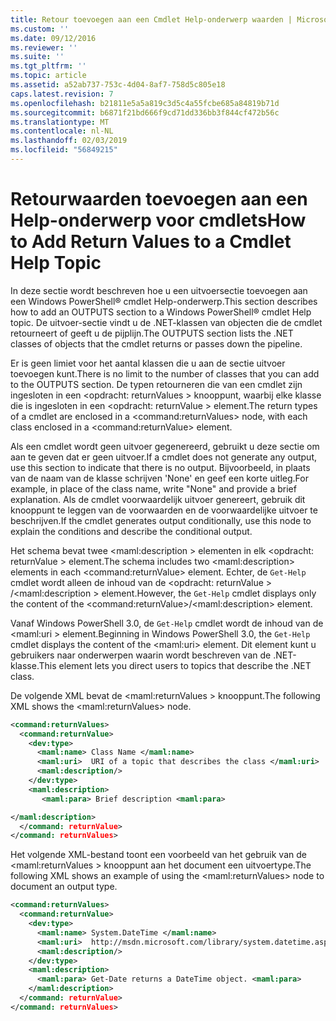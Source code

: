 ```yaml
---
title: Retour toevoegen aan een Cmdlet Help-onderwerp waarden | Microsoft Docs
ms.custom: ''
ms.date: 09/12/2016
ms.reviewer: ''
ms.suite: ''
ms.tgt_pltfrm: ''
ms.topic: article
ms.assetid: a52ab737-753c-4d04-8af7-758d5c805e18
caps.latest.revision: 7
ms.openlocfilehash: b21811e5a5a819c3d5c4a55fcbe685a84819b71d
ms.sourcegitcommit: b6871f21bd666f9cd71dd336bb3f844cf472b56c
ms.translationtype: MT
ms.contentlocale: nl-NL
ms.lasthandoff: 02/03/2019
ms.locfileid: "56849215"
---
```

# <a name="how-to-add-return-values-to-a-cmdlet-help-topic"></a><span data-ttu-id="c9607-102">Retourwaarden toevoegen aan een Help-onderwerp voor cmdlets</span><span class="sxs-lookup"><span data-stu-id="c9607-102">How to Add Return Values to a Cmdlet Help Topic</span></span>

<span data-ttu-id="c9607-103">In deze sectie wordt beschreven hoe u een uitvoersectie toevoegen aan een Windows PowerShell® cmdlet Help-onderwerp.</span><span class="sxs-lookup"><span data-stu-id="c9607-103">This section describes how to add an OUTPUTS section to a Windows PowerShell® cmdlet Help topic.</span></span> <span data-ttu-id="c9607-104">De uitvoer-sectie vindt u de .NET-klassen van objecten die de cmdlet retourneert of geeft u de pijplijn.</span><span class="sxs-lookup"><span data-stu-id="c9607-104">The OUTPUTS section lists the .NET classes of objects that the cmdlet returns or passes down the pipeline.</span></span>

<span data-ttu-id="c9607-105">Er is geen limiet voor het aantal klassen die u aan de sectie uitvoer toevoegen kunt.</span><span class="sxs-lookup"><span data-stu-id="c9607-105">There is no limit to the number of classes that you can add to the OUTPUTS section.</span></span> <span data-ttu-id="c9607-106">De typen retourneren die van een cmdlet zijn ingesloten in een \<opdracht: returnValues > knooppunt, waarbij elke klasse die is ingesloten in een \<opdracht: returnValue > element.</span><span class="sxs-lookup"><span data-stu-id="c9607-106">The return types of a cmdlet are enclosed in a \<command:returnValues> node, with each class enclosed in a \<command:returnValue> element.</span></span>

<span data-ttu-id="c9607-107">Als een cmdlet wordt geen uitvoer gegenereerd, gebruikt u deze sectie om aan te geven dat er geen uitvoer.</span><span class="sxs-lookup"><span data-stu-id="c9607-107">If a cmdlet does not generate any output, use this section to indicate that there is no output.</span></span> <span data-ttu-id="c9607-108">Bijvoorbeeld, in plaats van de naam van de klasse schrijven 'None' en geef een korte uitleg.</span><span class="sxs-lookup"><span data-stu-id="c9607-108">For example, in place of the class name, write "None" and provide a brief explanation.</span></span> <span data-ttu-id="c9607-109">Als de cmdlet voorwaardelijk uitvoer genereert, gebruik dit knooppunt te leggen van de voorwaarden en de voorwaardelijke uitvoer te beschrijven.</span><span class="sxs-lookup"><span data-stu-id="c9607-109">If the cmdlet generates output conditionally, use this node to explain the conditions and describe the conditional output.</span></span>

<span data-ttu-id="c9607-110">Het schema bevat twee \<maml:description > elementen in elk \<opdracht: returnValue > element.</span><span class="sxs-lookup"><span data-stu-id="c9607-110">The schema includes two \<maml:description> elements in each \<command:returnValue> element.</span></span> <span data-ttu-id="c9607-111">Echter, de `Get-Help` cmdlet wordt alleen de inhoud van de \<opdracht: returnValue > /\<maml:description > element.</span><span class="sxs-lookup"><span data-stu-id="c9607-111">However, the `Get-Help` cmdlet displays only the content of the \<command:returnValue>/\<maml:description> element.</span></span>

<span data-ttu-id="c9607-112">Vanaf Windows PowerShell 3.0, de `Get-Help` cmdlet wordt de inhoud van de \<maml:uri > element.</span><span class="sxs-lookup"><span data-stu-id="c9607-112">Beginning in Windows PowerShell 3.0, the `Get-Help` cmdlet displays the content of the \<maml:uri> element.</span></span> <span data-ttu-id="c9607-113">Dit element kunt u gebruikers naar onderwerpen waarin wordt beschreven van de .NET-klasse.</span><span class="sxs-lookup"><span data-stu-id="c9607-113">This element lets you direct users to topics that describe the .NET class.</span></span>

<span data-ttu-id="c9607-114">De volgende XML bevat de \<maml:returnValues > knooppunt.</span><span class="sxs-lookup"><span data-stu-id="c9607-114">The following XML shows the \<maml:returnValues> node.</span></span>

```xml
<command:returnValues>
  <command:returnValue>
    <dev:type>
      <maml:name> Class Name </maml:name>
      <maml:uri>  URI of a topic that describes the class </maml:uri>
      <maml:description/>
    </dev:type>
    <maml:description>
       <maml:para> Brief description <maml:para>

</maml:description>
  </command: returnValue>
</command: returnValues>
```

<span data-ttu-id="c9607-115">Het volgende XML-bestand toont een voorbeeld van het gebruik van de \<maml:returnValues > knooppunt aan het document een uitvoertype.</span><span class="sxs-lookup"><span data-stu-id="c9607-115">The following XML shows an example of using the \<maml:returnValues> node to document an output type.</span></span>

```xml
<command:returnValues>
  <command:returnValue>
    <dev:type>
      <maml:name> System.DateTime </maml:name>
      <maml:uri>  http://msdn.microsoft.com/library/system.datetime.aspx </maml:uri>
      <maml:description/>
    </dev:type>
    <maml:description>
      <maml:para> Get-Date returns a DateTime object. <maml:para>
    </maml:description>
  </command: returnValue>
</command: returnValues>
```



